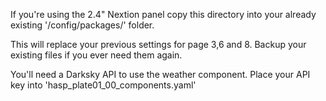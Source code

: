 If you're using the 2.4" Nextion panel copy this directory into your already existing '/config/packages/' folder. 

This will replace your previous settings for page 3,6 and 8. 
Backup your existing files if you ever need them again. 

You'll need a Darksky API to use the weather component. 
Place your API key into 'hasp_plate01_00_components.yaml'
